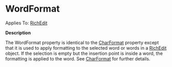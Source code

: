 




<h1 class="heading"><span class="name">WordFormat</span></h1>

Applies To: [RichEdit](../a-z/richedit.md)


**Description**


The WordFormat property is identical to the [CharFormat](../a-z/charformat.md) property except that it is used to apply formatting to the selected word or words in a [RichEdit](../a-z/richedit.md) object. If the selection is empty but the insertion point is inside a word, the formatting is applied to the word. See [CharFormat](../a-z/charformat.md) for further details.



